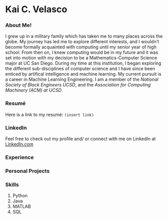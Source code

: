 # Kai C. Velasco
### About Me!
I grew up in a military family which has taken me to many places across the globe. My journey has led me to explore different interests, and I wouldn't become formally acquainted with computing until my senior year of high school. From then on, I knew computing would be in my future and it was set into motion with my decision to be a Mathematics-Computer Science major at UC San Diego. During my time at this institution, I began exploring the different sub-disciplines of computer science and I have since been enticed by artifical intelligence and machine learning. My current pursuit is a career in Machine Learning Engineering. I am a member of the *National Society of Black Engineers UCSD*, and the *Association for Computing Machinery (ACM) at UCSD*. 

### Resumé
Here is a link to my resumé: `(insert link)`

### LinkedIn
Feel free to check out my profile and/ or connect with me on LinkedIn at [LinkedIn.com]([https://www.example.com](https://www.linkedin.com/in/kai-velasco-874721281/))

### Experience

### Personal Projects

### Skills
1. Python
2. Java
3. MATLAB
4. SQL


